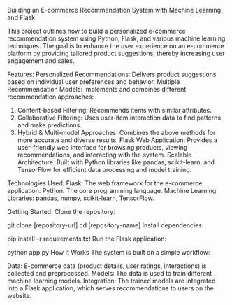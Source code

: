 Building an E-commerce Recommendation System with Machine Learning and Flask

This project outlines how to build a personalized e-commerce recommendation system using Python, Flask, and various machine learning techniques. The goal is to enhance the user experience on an e-commerce platform by providing tailored product suggestions, thereby increasing user engagement and sales.

Features:
Personalized Recommendations: Delivers product suggestions based on individual user preferences and behavior.
Multiple Recommendation Models: Implements and combines different recommendation approaches:
1) Content-based Filtering: Recommends items with similar attributes.
2) Collaborative Filtering: Uses user-item interaction data to find patterns and make predictions.
3) Hybrid & Multi-model Approaches: Combines the above methods for more accurate and diverse results.
Flask Web Application: Provides a user-friendly web interface for browsing products, viewing recommendations, and interacting with the system.
Scalable Architecture: Built with Python libraries like pandas, scikit-learn, and TensorFlow for efficient data processing and model training.

Technologies Used:
Flask: The web framework for the e-commerce application.
Python: The core programming language.
Machine Learning Libraries: pandas, numpy, scikit-learn, TensorFlow.

Getting Started:
Clone the repository:

git clone [repository-url]
cd [repository-name]
Install dependencies:

pip install -r requirements.txt
Run the Flask application:

python app.py
How It Works
The system is built on a simple workflow:

Data: E-commerce data (product details, user ratings, interactions) is collected and preprocessed.
Models: The data is used to train different machine learning models.
Integration: The trained models are integrated into a Flask application, which serves recommendations to users on the website.
